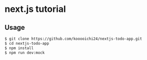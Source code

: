 # next.js tutorial

## Usage

```sh
$ git clone https://github.com/kooooichi24/nextjs-todo-app.git
$ cd nextjs-todo-app
$ npm install
$ npm run dev:mock
```
